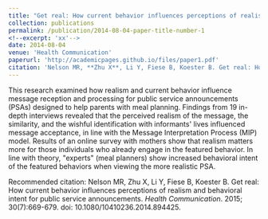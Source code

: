 ```yaml
---
title: "Get real: How current behavior influences perceptions of realism and behavioral intent for public service announcements"
collection: publications
permalink: /publication/2014-08-04-paper-title-number-1
<!--excerpt: 'xx'-->
date: 2014-08-04
venue: 'Health Communication'
paperurl: 'http://academicpages.github.io/files/paper1.pdf'
citation: 'Nelson MR, **Zhu X**, Li Y, Fiese B, Koester B. Get real: How current behavior influences perceptions of realism and behavioral intent for public service announcements. <i>Health Communication</i>. 2015; 30(7):669-679. doi: 10.1080/10410236.2014.894425'
---
```

This research examined how realism and current behavior influence message reception and processing for public service announcements (PSAs) designed to help parents with meal planning. Findings from 19 in-depth interviews revealed that the perceived realism of the message, the similarity, and the wishful identification with informants' lives influenced message acceptance, in line with the Message Interpretation Process (MIP) model. Results of an online survey with mothers show that realism matters more for those individuals who already engage in the featured behavior. In line with theory, "experts" (meal planners) show increased behavioral intent of the featured behaviors when viewing the more realistic PSA.

<!--[Download paper here](http://xuanzhuhealthcomm.github.io/files/paper1.pdf)-->

Recommended citation: Nelson MR, Zhu X, Li Y, Fiese B, Koester B. Get real: How current behavior influences perceptions of realism and behavioral intent for public service announcements. <i>Health Communication</i>. 2015; 30(7):669-679. doi: 10.1080/10410236.2014.894425.
